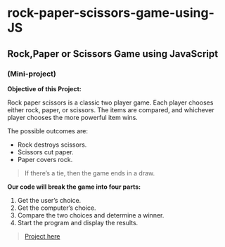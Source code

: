 # rock-paper-scissors-game-using-JS

## Rock,Paper or Scissors Game using JavaScript
### (Mini-project)

**Objective of this Project:**

Rock paper scissors is a classic two player game. Each player chooses either rock, paper, or scissors. The items are compared, and whichever player chooses the more powerful item wins.


The possible outcomes are:

* Rock destroys scissors.
* Scissors cut paper.
* Paper covers rock.


> If there’s a tie, then the game ends in a draw.

**Our code will break the game into four parts:**

1. Get the user’s choice.
2. Get the computer’s choice.
3. Compare the two choices and determine a winner.
4. Start the program and display the results.

> [Project here](https://github.com/Sundar-07/rock-paper-scissors-game-using-JS/game.js)
